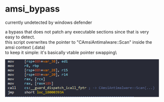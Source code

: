 # amsi_bypass
currently undetected by windows defender

a bypass that does not patch any executable sections since that is very easy to detect.\
this script overwrites the pointer to "CAmsiAntimalware::Scan" inside the amsi context (.data)\
to keep it simple: it's basically vtable pointer swapping\

![sub-call](1.png)
